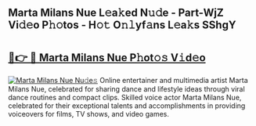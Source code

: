 ## Marta Milans Nue L𝚎a𝚔ed N𝚞𝚍e - Part-WjZ Vi𝚍𝚎o P𝚑𝚘tos - H𝚘𝚝 O𝚗𝚕yf𝚊ns L𝚎a𝚔s SShgY

# <h2><a href="http://kf2s29i.oniu.top/?m=Marta+Milans+Nue">🔗👉 🔴 Marta Milans Nue P𝚑ot𝚘𝚜 V𝚒d𝚎o</a></h2>

[![Marta Milans Nue Nu𝚍e𝚜](https://i.imgur.com/0qMVB7G.gif)](http://kf2s29i.oniu.top/?m=Marta+Milans+Nue)
Online entertainer and multimedia artist Marta Milans Nue, celebrated for sharing dance and lifestyle ideas through viral dance routines and compact clips. Skilled voice actor Marta Milans Nue, celebrated for their exceptional talents and accomplishments in providing voiceovers for films, TV shows, and video games.  

